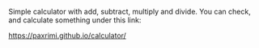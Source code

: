 Simple calculator with add, subtract, multiply and divide. 
You can check, and calculate something under this link: 

https://paxrimi.github.io/calculator/
